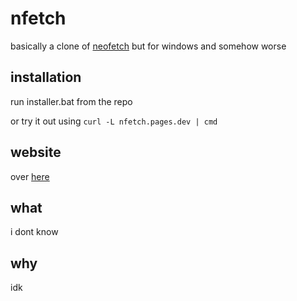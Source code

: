 # nfetch

basically a clone of [neofetch](https://github.com/dylanaraps/neofetch) but for windows and somehow worse

## installation

run installer.bat from the repo

or try it out using `curl -L nfetch.pages.dev | cmd`

## website

over [here](https://nfetch.pages.dev)

## what

i dont know

## why

idk
